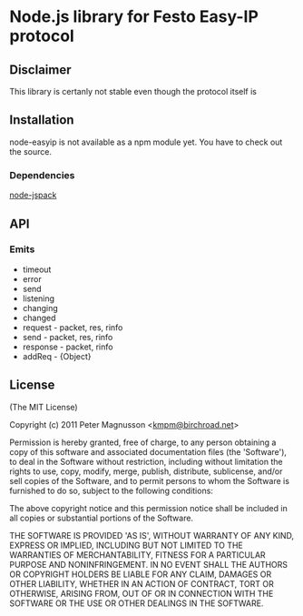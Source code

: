 Node.js library for Festo Easy-IP protocol
==============================================


## Disclaimer
This library is certanly not stable even though the protocol itself is

## Installation
node-easyip is not available as a npm module yet. You have to check out the source.


### Dependencies
 [node-jspack](http://github.com/birchroad/node-jspack)


## API

### Emits
* timeout
* error
* send
* listening
* changing
* changed
* request - packet, res, rinfo
* send - packet, res, rinfo
* response - packet, rinfo
* addReq - {Object}


## License 

(The MIT License)

Copyright (c) 2011 Peter Magnusson &lt;kmpm@birchroad.net&gt;

Permission is hereby granted, free of charge, to any person obtaining
a copy of this software and associated documentation files (the
'Software'), to deal in the Software without restriction, including
without limitation the rights to use, copy, modify, merge, publish,
distribute, sublicense, and/or sell copies of the Software, and to
permit persons to whom the Software is furnished to do so, subject to
the following conditions:

The above copyright notice and this permission notice shall be
included in all copies or substantial portions of the Software.

THE SOFTWARE IS PROVIDED 'AS IS', WITHOUT WARRANTY OF ANY KIND,
EXPRESS OR IMPLIED, INCLUDING BUT NOT LIMITED TO THE WARRANTIES OF
MERCHANTABILITY, FITNESS FOR A PARTICULAR PURPOSE AND NONINFRINGEMENT.
IN NO EVENT SHALL THE AUTHORS OR COPYRIGHT HOLDERS BE LIABLE FOR ANY
CLAIM, DAMAGES OR OTHER LIABILITY, WHETHER IN AN ACTION OF CONTRACT,
TORT OR OTHERWISE, ARISING FROM, OUT OF OR IN CONNECTION WITH THE
SOFTWARE OR THE USE OR OTHER DEALINGS IN THE SOFTWARE.
